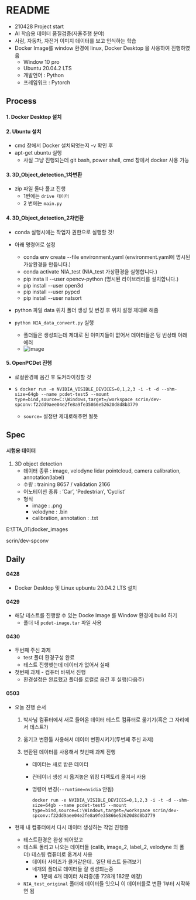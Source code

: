 # README

- 210428 Project start
- AI 학습용 데이터 품질검증(자율주행 분야)
- 사람, 자동차, 자전거 이미지 데이터를 보고 인식하는 학습 
- Docker Image를 window 환경에 linux, Docker Desktop 을 사용하여 진행하였음
  - Window 10 pro
  - Ubuntu 20.04.2 LTS
  - 개발언어 : Python 
  - 프레임워크 : Pytorch



## Process

#### 1. Docker Desktop 설치



#### 2. Ubuntu 설치

- cmd 창에서 Docker 설치되엇는지 -v 확인 후 
- apt-get ubuntu 실행
  - 사실 그냥 진행되는데 git bash, power shell, cmd 창에서 docker 사용 가능



#### 3. 3D_Object_detection_1차변환

- zip 파일 둘다 풀고 진행
  - 1번에는 `drive 데이터`
  - 2 번에는 `main.py`



#### 4. 3D_Object_detection_2차변환

- conda 실행시에는 작업자 권한으로 실행할 것!

- 아래 명령어로 설정
  - conda env create --file environment.yaml
                                             (environment.yaml에 명시된 가상환경을 만듭니다.)
  - conda activate NIA_test                                   (NIA_test 가상환경을 실행합니다.)
  - pip insta ll --user opencv-python                           (명시된 라이브러리를 설치합니다.)
  - pip install --user open3d
  - pip install --user pypcd
  - pip install --user natsort
- python 파일 data 위치 폴더 생성 및 변경 후 위치 설정 제대로 해줌
- `python NIA_data_convert.py` 실행
  - 폴더들은 생성되는데 제대로 된 이미지들이 없어서 데이터들은 텅 빈상태 아래 에러
  - ![image](https://user-images.githubusercontent.com/58541635/116641226-3fcd8c00-a9a7-11eb-9d0a-7406512d4223.png)



#### 5. OpenPCDet 진행

- 로컬환경에 옴긴 후 도커라이징할 것

- ```
  $ docker run -e NVIDIA_VISIBLE_DEVICES=0,1,2,3 -i -t -d --shm-size=64gb --name pcdet-test5 --mount type=bind,source=C:\Windows,target=/workspace scrin/dev-spconv:f22dd9aee04e2fe8a9fe35866e52620d8d8b3779
  ```

  - `source=` 설정만 제대로해주면 될듯





## Spec



#### 시험용 데이터

1. 3D object detection
   - 데이터 종류 : image, velodyne lidar pointcloud, camera calibration, annotation(label)
   - 수량 : training 8657 / validation 2166 
   - 어노테이션 종류 : ’Car’, ’Pedestrian’, ’Cyclist’
   - 형식
     - image : .png
     - velodyne : .bin
     - calibration, annotation : .txt



E:\TTA_01\docker_images

scrin/dev-spconv



## Daily

#### 0428

- Docker Desktop 및 Linux upbuntu 20.04.2 LTS 설치



#### 0429

- 해당 테스트를 진행할 수 있는 Docke Image 를 Window 환경에 build 하기
  - 폴더 내 `pcdet-image.tar` 파일 사용



#### 0430

- 두번째 주신 과제
  - test 폴더 환경구성 완료 
  - 테스트 진행햇는데 데이터가 없어서 실패
- 첫번째 과제 - 컴퓨터 바꿔서 진행
  - 환경설정은 완료했고 폴더를 로컬로 옴긴 후 실행(다음주)



#### 0503

- 오늘 진행 순서

  1. 박사님 컴퓨터에서 새로 들어온 데이터 테스트 컴퓨터로 옮기기(혹은 그 자리에서 테스트?)

  2. 옮기고 변환툴 사용해서 데이터 변환시키기(두번째 주신 과제)

  3. 변환된 데이터를 사용해서 첫번째 과제 진행

     - 데이터는 새로 받은 데이터

     - 컨테이너 생성 시 옮겨놓은 워킹 디렉토리 옮겨서 사용

     - 명령어 변경(`--runtime=nvidia` 안됨)

       ```
       docker run -e NVIDIA_VISIBLE_DEVICES=0,1,2,3 -i -t -d --shm-size=64gb --name pcdet-test5 --mount type=bind,source=C:\Windows,target=/workspace scrin/dev-spconv:f22dd9aee04e2fe8a9fe35866e52620d8d8b3779
       ```

       

- 현재 내 컴퓨터에서 다시 데이터 생성하는 작업 진행중

  - 테스트환경은 완성 되어있고
  - 테스트 돌리고 나오는 데이터들 (calib, image_2, label_2, velodyne 의 폴더) 테스팅 컴퓨터로 옮겨서 사용
    - 데이터 사이즈가 클거같은데.. 일단 테스트 돌려보기
    - 네개의 폴더로 데이터들 잘 생성되는중
      - 1분에 4개 데이터 처리중(총 728개 182분 예정)
  - `NIA_test_original` 폴더에 데이터들 잇으니 이 데이터를로 변환 1부터 시작하면 됨

